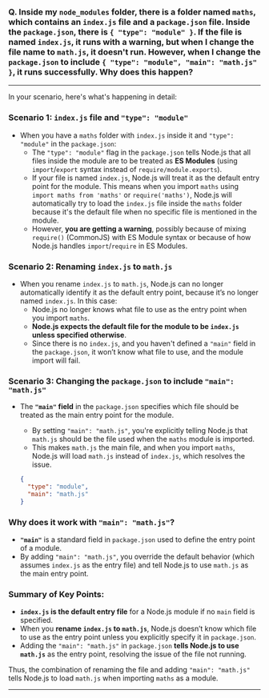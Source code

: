 ### Q. Inside my `node_modules` folder, there is a folder named `maths`, which contains an `index.js` file and a `package.json` file. Inside the `package.json`, there is `{ "type": "module" }`. If the file is named `index.js`, it runs with a warning, but when I change the file name to `math.js`, it doesn't run. However, when I change the `package.json` to include `{ "type": "module", "main": "math.js" }`, it runs successfully. Why does this happen?

---
In your scenario, here's what's happening in detail:

### Scenario 1: `index.js` file and `"type": "module"`

- When you have a `maths` folder with `index.js` inside it and `"type": "module"` in the `package.json`:
  - The `"type": "module"` flag in the `package.json` tells Node.js that all files inside the module are to be treated as **ES Modules** (using `import`/`export` syntax instead of `require/module.exports`).
  - If your file is named `index.js`, Node.js will treat it as the default entry point for the module. This means when you import `maths` using `import maths from 'maths'` or `require('maths')`, Node.js will automatically try to load the `index.js` file inside the `maths` folder because it's the default file when no specific file is mentioned in the module.
  - However, **you are getting a warning**, possibly because of mixing `require()` (CommonJS) with ES Module syntax or because of how Node.js handles `import`/`require` in ES Modules.

### Scenario 2: Renaming `index.js` to `math.js`

- When you rename `index.js` to `math.js`, Node.js can no longer automatically identify it as the default entry point, because it’s no longer named `index.js`. In this case:
  - Node.js no longer knows what file to use as the entry point when you import `maths`.
  - **Node.js expects the default file for the module to be `index.js` unless specified otherwise**.
  - Since there is no `index.js`, and you haven't defined a `"main"` field in the `package.json`, it won’t know what file to use, and the module import will fail.

### Scenario 3: Changing the `package.json` to include `"main": "math.js"`

- The **`"main"` field** in the `package.json` specifies which file should be treated as the main entry point for the module. 
  - By setting `"main": "math.js"`, you're explicitly telling Node.js that `math.js` should be the file used when the `maths` module is imported.
  - This makes `math.js` the main file, and when you import `maths`, Node.js will load `math.js` instead of `index.js`, which resolves the issue.
  
  ```json
  {
    "type": "module",
    "main": "math.js"
  }
  ```

### Why does it work with `"main": "math.js"`?

- **`"main"`** is a standard field in `package.json` used to define the entry point of a module.
- By adding `"main": "math.js"`, you override the default behavior (which assumes `index.js` as the entry file) and tell Node.js to use `math.js` as the main entry point.
  
### Summary of Key Points:
- **`index.js` is the default entry file** for a Node.js module if no `main` field is specified.
- When you **rename `index.js` to `math.js`**, Node.js doesn’t know which file to use as the entry point unless you explicitly specify it in `package.json`.
- Adding the `"main": "math.js"` in `package.json` **tells Node.js to use `math.js`** as the entry point, resolving the issue of the file not running.

Thus, the combination of renaming the file and adding `"main": "math.js"` tells Node.js to load `math.js` when importing `maths` as a module.

--- 